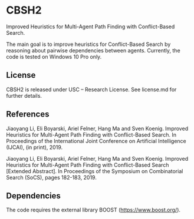 # CBSH2
 Improved Heuristics for Multi-Agent Path Finding with Conflict-Based Search.
 
 The main goal is to improve heuristics for Conflict-Based Search by reasoning about pairwise dependencies between agents. Currently, the code is tested on Windows 10 Pro only.
 
## License
 CBSH2 is released under USC – Research License. See license.md for further details.
 
## References
 Jiaoyang Li, Eli Boyarski, Ariel Felner, Hang Ma and Sven Koenig. Improved Heuristics for Multi-Agent Path Finding with Conflict-Based Search. In Proceedings of the International Joint Conference on Artificial Intelligence (IJCAI), (in print), 2019.
 
 Jiaoyang Li, Eli Boyarski, Ariel Felner, Hang Ma and Sven Koenig. Improved Heuristics for Multi-Agent Path Finding with Conflict-Based Search \[Extended Abstract\]. In Proceedings of the Symposium on Combinatorial Search (SoCS), pages 182-183, 2019.

## Dependencies
The code requires the external library BOOST (https://www.boost.org/).
